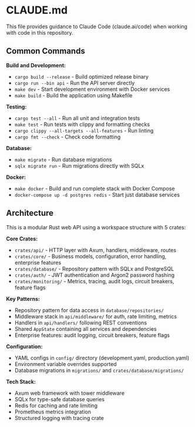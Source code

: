 # CLAUDE.md

This file provides guidance to Claude Code (claude.ai/code) when working with code in this repository.

## Common Commands

**Build and Development:**
- `cargo build --release` - Build optimized release binary
- `cargo run --bin api` - Run the API server directly
- `make dev` - Start development environment with Docker services
- `make build` - Build the application using Makefile

**Testing:**
- `cargo test --all` - Run all unit and integration tests
- `make test` - Run tests with clippy and formatting checks
- `cargo clippy --all-targets --all-features` - Run linting
- `cargo fmt --check` - Check code formatting

**Database:**
- `make migrate` - Run database migrations
- `sqlx migrate run` - Run migrations directly with SQLx

**Docker:**
- `make docker` - Build and run complete stack with Docker Compose
- `docker-compose up -d postgres redis` - Start just database services

## Architecture

This is a modular Rust web API using a workspace structure with 5 crates:

**Core Crates:**
- `crates/api/` - HTTP layer with Axum, handlers, middleware, routes
- `crates/core/` - Business models, configuration, error handling, enterprise features
- `crates/database/` - Repository pattern with SQLx and PostgreSQL
- `crates/auth/` - JWT authentication and Argon2 password hashing
- `crates/monitoring/` - Metrics, tracing, audit logs, circuit breakers, feature flags

**Key Patterns:**
- Repository pattern for data access in `database/repositories/`
- Middleware stack in `api/middleware/` for auth, rate limiting, metrics
- Handlers in `api/handlers/` following REST conventions
- Shared `AppState` containing all services and dependencies
- Enterprise features: audit logging, circuit breakers, feature flags

**Configuration:**
- YAML configs in `config/` directory (development.yaml, production.yaml)
- Environment variable overrides supported
- Database migrations in `migrations/` and `crates/database/migrations/`

**Tech Stack:**
- Axum web framework with tower middleware
- SQLx for type-safe database queries
- Redis for caching and rate limiting
- Prometheus metrics integration
- Structured logging with tracing crate
